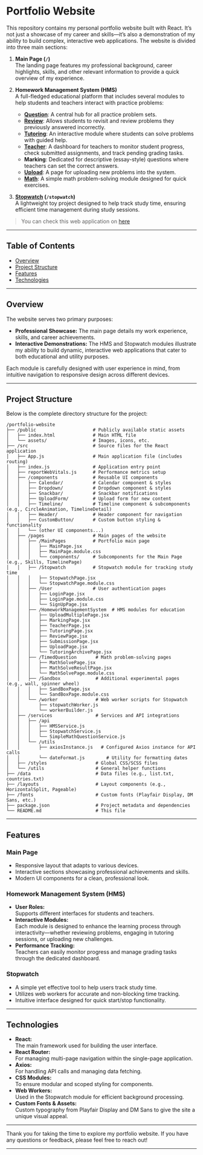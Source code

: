 # Portfolio Website

This repository contains my personal portfolio website built with React. It’s not just a showcase of my career and skills—it’s also a demonstration of my ability to build complex, interactive web applications. The website is divided into three main sections:

1. **Main Page (`/`)**  
   The landing page features my professional background, career highlights, skills, and other relevant information to provide a quick overview of my experience.

2. **Homework Management System (HMS)**  
   A full-fledged educational platform that includes several modules to help students and teachers interact with practice problems:

   - **[Question](https://91b.co.uk/questions)**: A central hub for all practice problem sets.
   - **[Review](https://91b.co.uk/review/wl39)**: Allows students to revisit and review problems they previously answered incorrectly.
   - **[Tutoring](https://91b.co.uk/tutoring/wl39)**: An interactive module where students can solve problems with guided help.
   - **[Teacher](https://91b.co.uk/teacher)**: A dashboard for teachers to monitor student progress, check submitted assignments, and track pending grading tasks.
   - **Marking**: Dedicated for descriptive (essay-style) questions where teachers can set the correct answers.
   - **[Upload](https://91b.co.uk/upload)**: A page for uploading new problems into the system.
   - **[Math](https://91b.co.uk/math)**: A simple math problem-solving module designed for quick exercises.

3. **[Stopwatch](https://91b.co.uk/stopwatch) (`/stopwatch`)**  
   A lightweight toy project designed to help track study time, ensuring efficient time management during study sessions.

> You can check this web application on [here](https://91b.co.uk)

---

## Table of Contents

- [Overview](#overview)
- [Project Structure](#project-structure)
- [Features](#features)
- [Technologies](#technologies)

---

## Overview

The website serves two primary purposes:

- **Professional Showcase:** The main page details my work experience, skills, and career achievements.
- **Interactive Demonstrations:** The HMS and Stopwatch modules illustrate my ability to build dynamic, interactive web applications that cater to both educational and utility purposes.

Each module is carefully designed with user experience in mind, from intuitive navigation to responsive design across different devices.

---

## Project Structure

Below is the complete directory structure for the project:

```
/portfolio-website
├── /public                     # Publicly available static assets
│   ├── index.html              # Main HTML file
│   └── assets/                 # Images, icons, etc.
├── /src                        # Source files for the React application
│   ├── App.js                  # Main application file (includes routing)
│   ├── index.js                # Application entry point
│   ├── reportWebVitals.js      # Performance metrics setup
│   ├── /components             # Reusable UI components
│   │   ├── Calendar/           # Calendar component & styles
│   │   ├── Dropdown/           # Dropdown component & styles
│   │   ├── Snackbar/           # Snackbar notifications
│   │   ├── UploadForm/         # Upload form for new content
│   │   ├── Timeline/           # Timeline component & subcomponents (e.g., CircleAnimation, TimelineDetail)
│   │   ├── Header/             # Header component for navigation
│   │   ├── CustomButton/       # Custom button styling & functionality
│   │   └── (other UI components...)
│   ├── /pages                  # Main pages of the website
│   │   ├── /MainPages          # Portfolio main page
│   │   │   ├── MainPage.jsx
│   │   │   ├── MainPage.module.css
│   │   │   └── components/     # Subcomponents for the Main Page (e.g., Skills, TimelinePage)
│   │   ├── /Stopwatch          # Stopwatch module for tracking study time
│   │   │   ├── StopwatchPage.jsx
│   │   │   └── StopwatchPage.module.css
│   │   ├── /User               # User authentication pages
│   │   │   ├── LoginPage.jsx
│   │   │   ├── LoginPage.module.css
│   │   │   └── SignUpPage.jsx
│   │   ├── /HomeworkManagementSystem  # HMS modules for education
│   │   │   ├── UploadMultiplePage.jsx
│   │   │   ├── MarkingPage.jsx
│   │   │   ├── TeacherPage.jsx
│   │   │   ├── TutoringPage.jsx
│   │   │   ├── ReviewPage.jsx
│   │   │   ├── SubmissionPage.jsx
│   │   │   ├── UploadPage.jsx
│   │   │   └── TutoringArchivePage.jsx
│   │   ├── /TimedQuestion       # Math problem-solving pages
│   │   │   ├── MathSolvePage.jsx
│   │   │   ├── MathSolveResultPage.jsx
│   │   │   └── MathSolvePage.module.css
│   │   ├── /Sandbox             # Additional experimental pages (e.g., wall, spinner wheel)
│   │   │   ├── SandBoxPage.jsx
│   │   │   └── SandBoxPage.module.css
│   │   └── /worker              # Web worker scripts for Stopwatch
│   │       ├── stopwatchWorker.js
│   │       └── workerBuilder.js
│   ├── /services                # Services and API integrations
│   │   ├── /api
│   │   │   ├── HMSService.js
│   │   │   ├── StopwatchService.js
│   │   │   └── SimpleMathQuestionService.js
│   │   └── /utils
│   │       ├── axiosInstance.js   # Configured Axios instance for API calls
│   │       └── dateFormat.js        # Utility for formatting dates
│   ├── /styles                  # Global CSS/SCSS files
│   └── /utils                   # General helper functions
├── /data                        # Data files (e.g., list.txt, countries.txt)
├── /layouts                     # Layout components (e.g., HorizontalSplit, Pageable)
├── /fonts                       # Custom fonts (Playfair Display, DM Sans, etc.)
├── package.json                 # Project metadata and dependencies
└── README.md                    # This file
```

---

## Features

### Main Page

- Responsive layout that adapts to various devices.
- Interactive sections showcasing professional achievements and skills.
- Modern UI components for a clean, professional look.

### Homework Management System (HMS)

- **User Roles:**  
  Supports different interfaces for students and teachers.
- **Interactive Modules:**  
  Each module is designed to enhance the learning process through interactivity—whether reviewing problems, engaging in tutoring sessions, or uploading new challenges.
- **Performance Tracking:**  
  Teachers can easily monitor progress and manage grading tasks through the dedicated dashboard.

### Stopwatch

- A simple yet effective tool to help users track study time.
- Utilizes web workers for accurate and non-blocking time tracking.
- Intuitive interface designed for quick start/stop functionality.

---

## Technologies

- **React:**  
  The main framework used for building the user interface.
- **React Router:**  
  For managing multi-page navigation within the single-page application.
- **Axios:**  
  For handling API calls and managing data fetching.
- **CSS Modules:**  
  To ensure modular and scoped styling for components.
- **Web Workers:**  
  Used in the Stopwatch module for efficient background processing.
- **Custom Fonts & Assets:**  
  Custom typography from Playfair Display and DM Sans to give the site a unique visual appeal.

---

Thank you for taking the time to explore my portfolio website. If you have any questions or feedback, please feel free to reach out!

---

